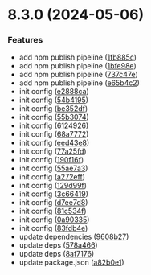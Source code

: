 # 8.3.0 (2024-05-06)


### Features

* add npm publish pipeline ([1fb885c](https://github.com/msobiecki/eslint-config/commit/1fb885cf0a5425411735e16efdd7716d5f501b34))
* add npm publish pipeline ([1bfe98e](https://github.com/msobiecki/eslint-config/commit/1bfe98ef8aef4ac0898e7ae7f94fc31156e2e6b4))
* add npm publish pipeline ([737c47e](https://github.com/msobiecki/eslint-config/commit/737c47e41de7e91f0bf57065baa9b80c491a33f6))
* add npm publish pipeline ([e65b4c2](https://github.com/msobiecki/eslint-config/commit/e65b4c2dc721c87731d57391b2d6c3ff4996f642))
* init config ([e2888ca](https://github.com/msobiecki/eslint-config/commit/e2888ca52853f5cf90133157bf592f3710bac8e9))
* init config ([54b4195](https://github.com/msobiecki/eslint-config/commit/54b419550419b1acfbfa0e519150ae9d5e692886))
* init config ([be352df](https://github.com/msobiecki/eslint-config/commit/be352df555879687d98c611815baf843b7d920ed))
* init config ([55b3074](https://github.com/msobiecki/eslint-config/commit/55b30743b32dbf81883af5689b13793282f8f632))
* init config ([6124926](https://github.com/msobiecki/eslint-config/commit/6124926ca686ea36e12d5facf60fb13cd237fc84))
* init config ([68a7772](https://github.com/msobiecki/eslint-config/commit/68a777233691fbb42976b4b6c51ac42f682a60c0))
* init config ([eed43e8](https://github.com/msobiecki/eslint-config/commit/eed43e8290e22185378201709c3482682e7368f7))
* init config ([77a25fd](https://github.com/msobiecki/eslint-config/commit/77a25fdb3648151441b7e6abbbe87d590be5f1d9))
* init config ([190f16f](https://github.com/msobiecki/eslint-config/commit/190f16f97d470e3427c2e0fdb318a8adf533dc99))
* init config ([55ae7a3](https://github.com/msobiecki/eslint-config/commit/55ae7a392aea0fe2822e2b963b0dc6fcaf146e17))
* init config ([a272eff](https://github.com/msobiecki/eslint-config/commit/a272eff6c2ed5491be1927f5314feaa9cc46167c))
* init config ([129d99f](https://github.com/msobiecki/eslint-config/commit/129d99f4087fdf10f57d1171563179fe31497949))
* init config ([3c66419](https://github.com/msobiecki/eslint-config/commit/3c6641924b5a2c23deb4a63d3c83fc88c75d59d8))
* init config ([d7ee7d8](https://github.com/msobiecki/eslint-config/commit/d7ee7d89a7da68fc34c1fc21bccafe3b08025f0d))
* init config ([81c534f](https://github.com/msobiecki/eslint-config/commit/81c534f8ee421494367df90e4d3c281397b960d8))
* init config ([0a90335](https://github.com/msobiecki/eslint-config/commit/0a90335c242fe2611877e2b271052c20534d54a4))
* init config ([83fdb4e](https://github.com/msobiecki/eslint-config/commit/83fdb4e0467bc330d5a513d46df8b660143e59e2))
* update dependencies ([9608b27](https://github.com/msobiecki/eslint-config/commit/9608b2702754836d5af141c61881ab18b6ac95a1))
* update deps ([578a466](https://github.com/msobiecki/eslint-config/commit/578a4661942f954fe7a6027b057fbf038f14d5c4))
* update deps ([8af7176](https://github.com/msobiecki/eslint-config/commit/8af7176c73bc8d958ad7d9de1ffd2746c2a4a781))
* update package.json ([a82b0e1](https://github.com/msobiecki/eslint-config/commit/a82b0e12547c761dd858ff80dc0040870f1ae68d))



